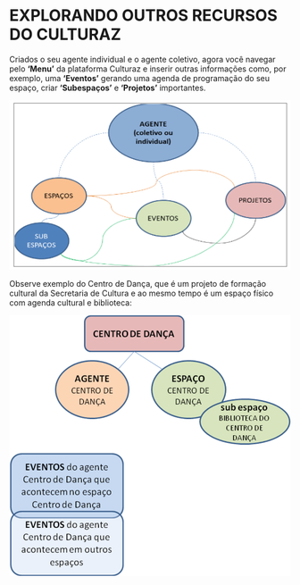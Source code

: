 # EXPLORANDO OUTROS RECURSOS DO CULTURAZ

Criados o seu agente individual e o agente coletivo, agora você navegar pelo **‘Menu’** da plataforma Culturaz e inserir outras informações como, por exemplo, uma **‘Eventos’** gerando uma agenda de programação do seu espaço, criar **‘Subespaços’** e **‘Projetos’** importantes.

![](../.gitbook/assets/telas-pdf-culturaz-21.png)

Observe exemplo do Centro de Dança, que é um projeto de formação cultural da Secretaria de Cultura e ao mesmo tempo é um espaço físico com agenda cultural e biblioteca:

![](../.gitbook/assets/21.png)

